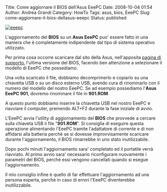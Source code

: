 Title: Come aggiornare il BIOS dell'Asus EeePC
Date: 2008-10-04 01:54
Author: Andrea Grandi
Category: HowTo
Tags: asus, bios, EeePC
Slug: come-aggiornare-il-bios-dellasus-eeepc
Status: published

[![eeepc]({static}/images/2008/10/eee-pc-901.jpg)]()

L'aggiornamento del **BIOS** su un **Asus EeePC** puo' essere fatto in una maniera che è
completamente indipendente dal tipo di sistema operativo utilizzato.

Per prima cosa occorre scaricare dal sito della Asus, nell'apposita
[pagina di supporto](http://support.asus.com/download/download.aspx?SLanguage=en-us),
l'ultima versione del BIOS, facendo ben attenzione a selezionare il
modello di EeePC che possediamo.

Una volta scaricato il file, dobbiamo decomprimerlo e copiarlo su una
chiavetta USB o su un disco esterno USB, avendo cura di rinominarlo con
il numero del modello del nostro EeePC. Se ad esempio possediamo
l'**Asus EeePC 901**, dovremo rinominare il file in **901.ROM**

A questo punto dobbiamo inserire la chiavetta USB nel nostro EeePC e
riavviare il computer, premendo ALT+F2 durante la fase iniziale di
avvio.

L'EeePC avvia l'utility di aggiornamento del **BIOS** che provvede a
cercare sulla chiaveta USB il file "**901.ROM**". Si consiglia di
eseguire questa operazione alimentando l'EeePC tramite l'adattatore di
corrente e di non affidarsi alla batteria perchè se si dovesse
improvvisamente scaricare durante l'aggiornamento, il BIOS rimarrebbe in
uno stato inutilizzabile.

Dopo pochi minuti l'aggiornamento sara' completato ed il portatile verrà
riavviato. Al primo avvio sara' necessario riconfigurare nuovamente i
parametri del BIOS, perchè essi vengono cancellati quando si esegue
l'aggiornamento.

Il mio consiglio infine è quello di far effettuare l'aggiornamento ad
una persona esperta, perchè in caso di errori l'EeePC diventerebbe
inutilizzabile.

